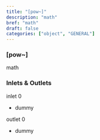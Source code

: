 ```yaml
---
title: "[pow~]"
description: "math"
bref: "math"
draft: false
categories: ["object", "GENERAL"]
---
```


### [pow~]

math

### Inlets & Outlets

inlet 0

 - dummy

outlet 0

 - dummy
 
